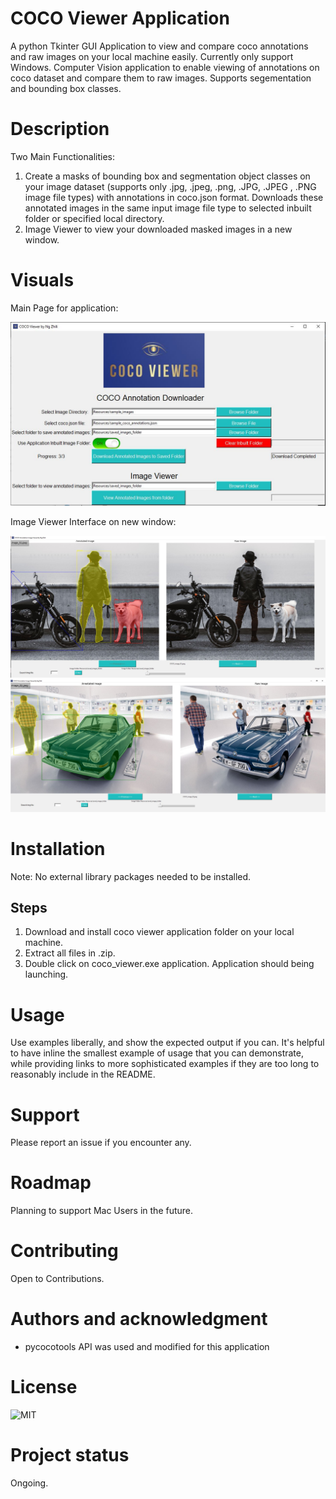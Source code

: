 # COCO Viewer Application
A python Tkinter GUI Application to view and compare coco annotations and raw images on your local machine easily. Currently only support Windows. Computer Vision application to enable viewing of annotations on coco dataset and compare them to raw images. Supports segementation and bounding box classes.


# Description
Two Main Functionalities:
1. Create a masks of bounding box and segmentation object classes on your image dataset (supports only .jpg, .jpeg, .png, .JPG, .JPEG , .PNG image file types) with annotations in coco.json format. Downloads these annotated images in the same input image file type to selected inbuilt folder or specified local directory.
2. Image Viewer to view your downloaded masked images in a new window.

# Visuals
Main Page for application:

<img src = "README Images/main.JPG">

Image Viewer Interface on new window:

<img src = "README Images/image_viewer_demo_1.JPG">

<img src = "README Images/image_viewer_demo_2.JPG">

# Installation
Note: No external library packages needed to be installed.
## Steps
1. Download and install coco viewer application folder on your local machine. 
2. Extract all files in .zip. 
3. Double click on coco_viewer.exe application. Application should being launching.

# Usage
Use examples liberally, and show the expected output if you can. It's helpful to have inline the smallest example of usage that you can demonstrate, while providing links to more sophisticated examples if they are too long to reasonably include in the README.

# Support
Please report an issue if you encounter any.

# Roadmap
Planning to support Mac Users in the future.

# Contributing
Open to Contributions.

# Authors and acknowledgment
- pycocotools API was used and modified for this application

# License
![MIT](LICENSE)

# Project status
Ongoing.
